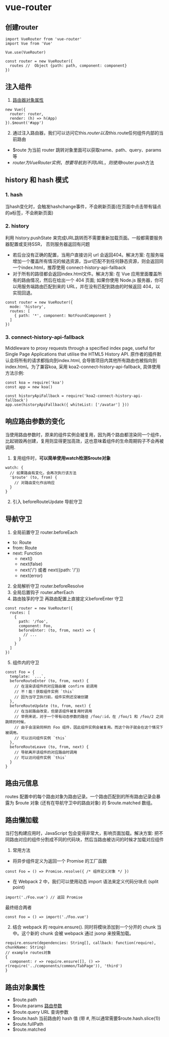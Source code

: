 # vue-router
## 创建router
```
import VueRouter from 'vue-router'
import Vue from 'Vue'

Vue.use(VueRouter)

const router = new VueRouter({
  routes //  Object {path: path, component: component}
})
```

## 注入组件
1.  [路由器对象属性](https://router.vuejs.org/api/#route-object-properties)
```
new Vue({
  router: router,
  render: (h) => h(App)
}).$mount('#app')

```

2. 通过注入路由器，我们可以访问它this.$router以及this.$route任何组件内部的当前路由
- $route 为当前 router 跳转对象里面可以获取name、path、query、params等
- $router 为 VueRouter实例，想要导航到不同URL，则使用$router.push方法


## history 和 hash 模式
### 1. hash  
当hash变化时，会触发hashchange事件，不会刷新页面(在页面中点击带有锚点的a标签，不会刷新页面)

### 2. history  
利用 history.pushState 来完成URL跳转而不需要重新加载页面。一般都需要服务器配置或支持SSR， 否则服务器返回有问题
- 若后台没有正确的配置，当用户直接访问 url 会返回404。解决方案: 在服务端增加一个覆盖所有情况的候选资源，当url匹配不到任何静态资源，则会返回同一个index.html，推荐使用 connect-history-api-fallback
- 对于所有的路径都会返回index.html文件。解决方案: 在 Vue 应用里面覆盖所有的路由情况，然后在给出一个 404 页面; 如果你使用 Node.js 服务器，你可以用服务端路由匹配到来的 URL，并在没有匹配到路由的时候返回 404，以实现回退。
```
const router = new VueRouter({
  mode: 'history',
  routes: [
    { path: '*', component: NotFoundComponent }
  ]
})
```

### 3. connect-history-api-fallback 
Middleware to proxy requests through a specified index page, useful for Single Page Applications that utilise the HTML5 History API. 原作者的插件默认会将所有的请求都指向到index.html, 会导致项目内其他所有路由也被指向到index.html。为了兼容koa, 采用 koa2-connect-history-api-fallback, 具体使用方法示例: 
```
const koa = require('koa')
const app = new koa()

const historyApiFallback = require('koa2-connect-history-api-fallback')
app.use(historyApiFallback({ whiteList: ['/avatar'] }))
```

## 响应路由参数的变化
当使用路由参数时，原来的组件实例会被复用，因为两个路由都渲染同一个组件，比起销毁再创建，复用则显得更加高效，这也意味着组件的生命周期钩子不会再被调用.
1. 复用组件时，**可以简单使用watch检测$route对象**
```
watch: {
  // 如果路由有变化，会再次执行该方法
  '$route' (to, from) {
    // 对路由变化作出响应
  }
}
```

2. 引入 beforeRouteUpdate 导航守卫

## 导航守卫
1. 全局前置守卫 router.beforeEach
- to: Route
- from: Route
- next: Function
  - next()
  - next(false)
  - next('/') 或者 next({path: '/'})
  - next(error)
2. 全局解析守卫 router.beforeResolve
3. 全局后置钩子 router.afterEach
4. 路由独享的守卫 再路由配置上直接定义beforeEnter 守卫
```
const router = new VueRouter({
  routes: [
    {
      path: '/foo',
      component: Foo,
      beforeEnter: (to, from, next) => {
        // ...
      }
    }
  ]
})
```

5.  组件内的守卫  
```
const Foo = {
  template: `...`,
  beforeRouteEnter (to, from, next) {
    // 在渲染该组件的对应路由被 confirm 前调用
    // 不！能！获取组件实例 `this`
    // 因为当守卫执行前，组件实例还没被创建
  },
  beforeRouteUpdate (to, from, next) {
    // 在当前路由改变，但是该组件被复用时调用
    // 举例来说，对于一个带有动态参数的路径 /foo/:id，在 /foo/1 和 /foo/2 之间跳转的时候，
    // 由于会渲染同样的 Foo 组件，因此组件实例会被复用。而这个钩子就会在这个情况下被调用。
    // 可以访问组件实例 `this`
  },
  beforeRouteLeave (to, from, next) {
    // 导航离开该组件的对应路由时调用
    // 可以访问组件实例 `this`
  }
}
```

## 路由元信息
routes 配置中的每个路由对象为路由记录。一个路由匹配到的所有路由记录会暴露为 $route 对象 (还有在导航守卫中的路由对象) 的 $route.matched 数组。

## 路由懒加载
当打包构建应用时，JavaScript 包会变得非常大，影响页面加载。解决方案: 把不同路由对应的组件分割成不同的代码块，然后当路由被访问的时候才加载对应组件
1. 常用方法
- 将异步组件定义为返回一个 Promise 的工厂函数
```
const Foo = () => Promise.resolve({ /* 组件定义对象 */ })
```
- 在 Webpack 2 中，我们可以使用动态 import 语法来定义代码分块点 (split point)
```
import('./Foo.vue') // 返回 Promise
```
最终结合两者
```
const Foo = () => import('./Foo.vue')
```

2. 结合 webpack 的 require.ensure(). 同时将模块添加到一个分开的 chunk 当中。这个新的 chunk 会被 webpack 通过 jsonp 来按需加载。
```
require.ensure(dependencies: String[], callback: function(require), chunkName: String)
// example routes对象
{
  component: r => require.ensure([], () => r(require('../components/common/TabPage')), 'third')
}
```

## 路由对象属性
- $route.path
- $route.params [路由参数](https://router.vuejs.org/zh/guide/essentials/dynamic-matching.html#%E5%8A%A8%E6%80%81%E8%B7%AF%E7%94%B1%E5%8C%B9%E9%85%8D)
- $route.query URL 查询参数
- $route.hash 当前路由的 hash 值 (带 #, 所以通常需要$route.hash.slice(1))
- $route.fullPath
- $route.matched
